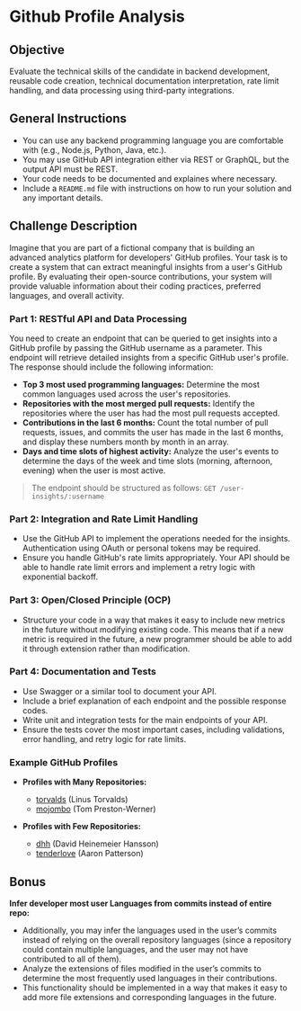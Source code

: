 # Github Profile Analysis

## Objective
Evaluate the technical skills of the candidate in backend development, reusable code creation, technical documentation interpretation, rate limit handling, and  data processing using third-party integrations.

## General Instructions
- You can use any backend programming language you are comfortable with (e.g., Node.js, Python, Java, etc.).
- You may use GitHub API integration either via REST or GraphQL, but the output API must be REST.
- Your code needs to be documented and explaines where necessary.
- Include a `README.md` file with instructions on how to run your solution and any important details.

## Challenge Description

Imagine that you are part of a fictional company that is building an advanced analytics platform for developers' GitHub profiles. Your task is to create a system that can extract meaningful insights from a user's GitHub profile. By evaluating their open-source contributions, your system will provide valuable information about their coding practices, preferred languages, and overall activity.

### Part 1: RESTful API and Data Processing

You need to create an endpoint that can be queried to get insights into a GitHub profile by passing the GitHub username as a parameter. This endpoint will retrieve detailed insights from a specific GitHub user's profile. The response should include the following information:

- **Top 3 most used programming languages:** Determine the most common languages used across the user's repositories.
- **Repositories with the most merged pull requests:** Identify the repositories where the user has had the most pull requests accepted.
- **Contributions in the last 6 months:** Count the total number of pull requests, issues, and commits the user has made in the last 6 months, and display these numbers month by month in an array.
- **Days and time slots of highest activity:** Analyze the user's events to determine the days of the week and time slots (morning, afternoon, evening) when the user is most active.

> The endpoint should be structured as follows: `GET /user-insights/:username`

### Part 2: Integration and Rate Limit Handling

- Use the GitHub API to implement the operations needed for the insights. Authentication using OAuth or personal tokens may be required.
- Ensure you handle GitHub's rate limits appropriately. Your API should be able to handle rate limit errors and implement a retry logic with exponential backoff.

### Part 3: Open/Closed Principle (OCP)

- Structure your code in a way that makes it easy to include new metrics in the future without modifying existing code. This means that if a new metric is required in the future, a new programmer should be able to add it through extension rather than modification.

### Part 4: Documentation and Tests

- Use Swagger or a similar tool to document your API.
- Include a brief explanation of each endpoint and the possible response codes.
- Write unit and integration tests for the main endpoints of your API.
- Ensure the tests cover the most important cases, including validations, error handling, and retry logic for rate limits.

### Example GitHub Profiles

- **Profiles with Many Repositories:**
  - [torvalds](https://github.com/torvalds) (Linus Torvalds)
  - [mojombo](https://github.com/mojombo) (Tom Preston-Werner)

- **Profiles with Few Repositories:**
  - [dhh](https://github.com/dhh) (David Heinemeier Hansson)
  - [tenderlove](https://github.com/tenderlove) (Aaron Patterson)
 
## Bonus

**Infer developer most user Languages from commits instead of entire repo:**
- Additionally, you may infer the languages used in the user’s commits instead of relying on the overall repository languages (since a repository could contain multiple languages, and the user may not have contributed to all of them).
- Analyze the extensions of files modified in the user’s commits to determine the most frequently used languages in their contributions.
- This functionality should be implemented in a way that makes it easy to add more file extensions and corresponding languages in the future.